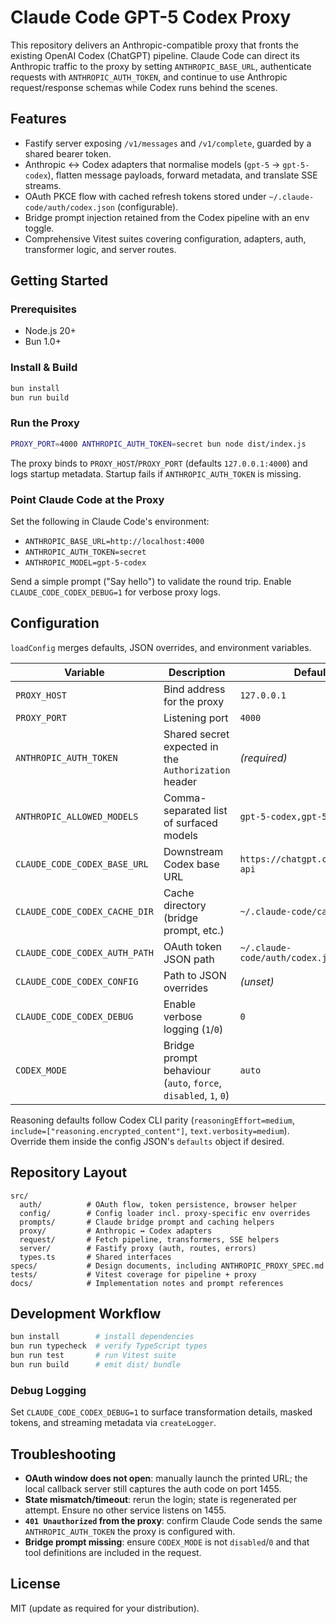# Claude Code GPT-5 Codex Proxy

This repository delivers an Anthropic-compatible proxy that fronts the existing OpenAI Codex (ChatGPT) pipeline. Claude Code can direct its Anthropic traffic to the proxy by setting `ANTHROPIC_BASE_URL`, authenticate requests with `ANTHROPIC_AUTH_TOKEN`, and continue to use Anthropic request/response schemas while Codex runs behind the scenes.

## Features
- Fastify server exposing `/v1/messages` and `/v1/complete`, guarded by a shared bearer token.
- Anthropic ↔ Codex adapters that normalise models (`gpt-5` → `gpt-5-codex`), flatten message payloads, forward metadata, and translate SSE streams.
- OAuth PKCE flow with cached refresh tokens stored under `~/.claude-code/auth/codex.json` (configurable).
- Bridge prompt injection retained from the Codex pipeline with an env toggle.
- Comprehensive Vitest suites covering configuration, adapters, auth, transformer logic, and server routes.

## Getting Started

### Prerequisites
- Node.js 20+
- Bun 1.0+

### Install & Build
```bash
bun install
bun run build
```

### Run the Proxy
```bash
PROXY_PORT=4000 ANTHROPIC_AUTH_TOKEN=secret bun node dist/index.js
```
The proxy binds to `PROXY_HOST`/`PROXY_PORT` (defaults `127.0.0.1:4000`) and logs startup metadata. Startup fails if `ANTHROPIC_AUTH_TOKEN` is missing.

### Point Claude Code at the Proxy
Set the following in Claude Code's environment:
- `ANTHROPIC_BASE_URL=http://localhost:4000`
- `ANTHROPIC_AUTH_TOKEN=secret`
- `ANTHROPIC_MODEL=gpt-5-codex`

Send a simple prompt ("Say hello") to validate the round trip. Enable `CLAUDE_CODE_CODEX_DEBUG=1` for verbose proxy logs.

## Configuration
`loadConfig` merges defaults, JSON overrides, and environment variables.

| Variable | Description | Default |
| --- | --- | --- |
| `PROXY_HOST` | Bind address for the proxy | `127.0.0.1` |
| `PROXY_PORT` | Listening port | `4000` |
| `ANTHROPIC_AUTH_TOKEN` | Shared secret expected in the `Authorization` header | *(required)* |
| `ANTHROPIC_ALLOWED_MODELS` | Comma-separated list of surfaced models | `gpt-5-codex,gpt-5` |
| `CLAUDE_CODE_CODEX_BASE_URL` | Downstream Codex base URL | `https://chatgpt.com/backend-api` |
| `CLAUDE_CODE_CODEX_CACHE_DIR` | Cache directory (bridge prompt, etc.) | `~/.claude-code/cache` |
| `CLAUDE_CODE_CODEX_AUTH_PATH` | OAuth token JSON path | `~/.claude-code/auth/codex.json` |
| `CLAUDE_CODE_CODEX_CONFIG` | Path to JSON overrides | *(unset)* |
| `CLAUDE_CODE_CODEX_DEBUG` | Enable verbose logging (`1`/`0`) | `0` |
| `CODEX_MODE` | Bridge prompt behaviour (`auto`, `force`, `disabled`, `1`, `0`) | `auto` |

Reasoning defaults follow Codex CLI parity (`reasoningEffort=medium`, `include=["reasoning.encrypted_content"]`, `text.verbosity=medium`). Override them inside the config JSON's `defaults` object if desired.

## Repository Layout
```
src/
  auth/          # OAuth flow, token persistence, browser helper
  config/        # Config loader incl. proxy-specific env overrides
  prompts/       # Claude bridge prompt and caching helpers
  proxy/         # Anthropic ↔ Codex adapters
  request/       # Fetch pipeline, transformers, SSE helpers
  server/        # Fastify proxy (auth, routes, errors)
  types.ts       # Shared interfaces
specs/           # Design documents, including ANTHROPIC_PROXY_SPEC.md
tests/           # Vitest coverage for pipeline + proxy
docs/            # Implementation notes and prompt references
```

## Development Workflow
```bash
bun install        # install dependencies
bun run typecheck  # verify TypeScript types
bun run test       # run Vitest suite
bun run build      # emit dist/ bundle
```

### Debug Logging
Set `CLAUDE_CODE_CODEX_DEBUG=1` to surface transformation details, masked tokens, and streaming metadata via `createLogger`.

## Troubleshooting
- **OAuth window does not open**: manually launch the printed URL; the local callback server still captures the auth code on port 1455.
- **State mismatch/timeout**: rerun the login; state is regenerated per attempt. Ensure no other service listens on 1455.
- **`401 Unauthorized` from the proxy**: confirm Claude Code sends the same `ANTHROPIC_AUTH_TOKEN` the proxy is configured with.
- **Bridge prompt missing**: ensure `CODEX_MODE` is not `disabled`/`0` and that tool definitions are included in the request.

## License
MIT (update as required for your distribution).
